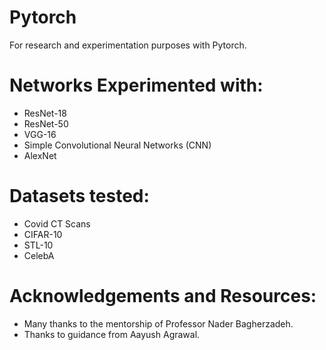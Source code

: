 # Pytorch
For research and experimentation purposes with Pytorch. 

# Networks Experimented with: 
+ ResNet-18
+ ResNet-50
+ VGG-16
+ Simple Convolutional Neural Networks (CNN)
+ AlexNet

# Datasets tested: 
+ Covid CT Scans 
+ CIFAR-10
+ STL-10
+ CelebA

# Acknowledgements and Resources: 
+ Many thanks to the mentorship of Professor Nader Bagherzadeh. 
+ Thanks to guidance from Aayush Agrawal. 

